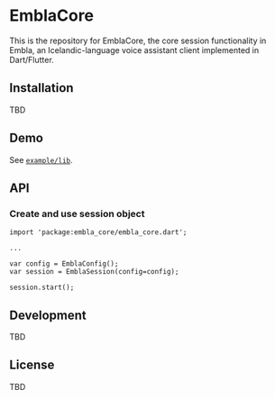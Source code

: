 # EmblaCore

This is the repository for EmblaCore, the core session functionality in Embla,
an Icelandic-language voice assistant client implemented in Dart/Flutter.

## Installation

TBD

## Demo

See [`example/lib`](example/lib).

## API

### Create and use session object

```
import 'package:embla_core/embla_core.dart';

...

var config = EmblaConfig();
var session = EmblaSession(config=config);

session.start();
```

## Development

TBD

## License

TBD

